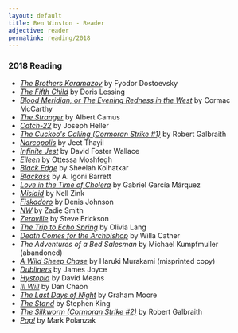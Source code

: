 ```yaml
---
layout: default
title: Ben Winston - Reader
adjective: reader
permalink: reading/2018
---
```


### 2018 Reading

+ [*The Brothers Karamazov*](https://www.indiebound.org/book/9780679729259) by Fyodor Dostoevsky
+ [*The Fifth Child*](https://www.indiebound.org/book/9780679721826) by Doris Lessing
+ [*Blood Meridian, or The Evening Redness in the West*](https://www.indiebound.org/book/9780679728757) by Cormac McCarthy
+ [*The Stranger*](https://www.indiebound.org/book/9780679720201) by Albert Camus
+ [*Catch-22*](https://www.indiebound.org/book/9780684833392) by Joseph Heller
+ [*The Cuckoo's Calling (Cormoran Strike #1)*](https://www.indiebound.org/book/9780316206853) by Robert Galbraith
+ [*Narcopolis*](https://www.indiebound.org/book/9781594203305) by Jeet Thayil
+ [*Infinite Jest*](https://www.indiebound.org/book/9780316066525) by David Foster Wallace
+ [*Eileen*](https://www.indiebound.org/book/9780143128755) by Ottessa Moshfegh
+ [*Black Edge*](https://www.indiebound.org/book/9780812995800) by Sheelah Kolhatkar
+ [*Blackass*](https://www.indiebound.org/book/9781555977337) by A. Igoni Barrett
+ [*Love in the Time of Cholera*](https://www.indiebound.org/book/9780307389732) by Gabriel García Márquez
+ [*Mislaid*](https://www.indiebound.org/book/9780062364784) by Nell Zink
+ [*Fiskadoro*](https://www.indiebound.org/book/9780060976095) by Denis Johnson
+ [*NW*](https://www.indiebound.org/book/9780143123934) by Zadie Smith
+ [*Zeroville*](https://www.indiebound.org/book/9781933372396) by Steve Erickson
+ [*The Trip to Echo Spring*](https://www.indiebound.org/book/9781250063731) by Olivia Lang
+ [*Death Comes for the Archbishop*](https://www.indiebound.org/book/9780679728894) by Willa Cather
+ *The Adventures of a Bed Salesman* by Michael Kumpfmuller (abandoned)
+ [*A Wild Sheep Chase*](https://www.indiebound.org/book/9780375718946) by Haruki Murakami (misprinted copy)
+ [*Dubliners*](https://www.indiebound.org/book/9780140186475) by James Joyce
+ [*Hystopia*](https://www.indiebound.org/book/9781250118387) by David Means
+ [*Ill Will*](https://www.indiebound.org/book/9780345476050) by Dan Chaon
+ [*The Last Days of Night*](https://www.indiebound.org/book/9780812988925) by Graham Moore
+ [*The Stand*](https://www.indiebound.org/book/9780451169532) by Stephen King
+ [*The Silkworm (Cormoran Strike #2)*](https://www.indiebound.org/book/9780316206877) by Robert Galbraith
+ [*Pop!*](https://www.indiebound.org/book/9780990516927) by Mark Polanzak
